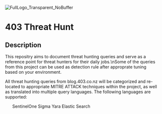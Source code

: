 ![FullLogo_Transparent_NoBuffer](https://github.com/unauthorized-403/403-ThreatHunt/assets/169030525/746583d2-b201-4e18-9824-5c89c278bb86)

<h1>403 Threat Hunt</h1>
<h2>Description</h2>
<p>This repositry aims to document threat hunting queries and serve as a reference point for threat hunters for their daily jobs.\nSome of the queries from this project can be used as detection rule after approprate tuning based on your environment.</p>
<p>All threat hunting queries from blog.403.co.nz will be categorized and re-located to appropriate MITRE ATTACK techniques within the project, as well as translated into multiple query languages. The following languages are supported:</p>
<ul>
  <item>SentinelOne</item>
  <item>Sigma</item>
  <item>Yara</item>
  <item>Elastic Search</item>
</ul>
